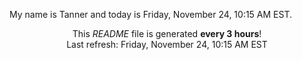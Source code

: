 My name is Tanner and today is Friday, November 24, 10:15 AM EST.

<p align="center">This <i>README</i> file is generated <b>every 3 hours</b>!</br>Last refresh: Friday, November 24, 10:15 AM EST<br /></p>
